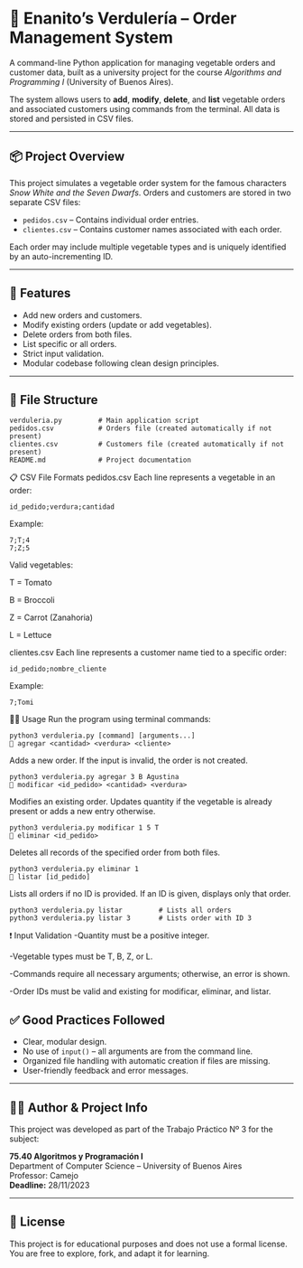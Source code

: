 # 🥕 Enanito’s Verdulería – Order Management System

A command-line Python application for managing vegetable orders and customer data, built as a university project for the course *Algorithms and Programming I* (University of Buenos Aires).

The system allows users to **add**, **modify**, **delete**, and **list** vegetable orders and associated customers using commands from the terminal. All data is stored and persisted in CSV files.

---

## 📦 Project Overview

This project simulates a vegetable order system for the famous characters *Snow White and the Seven Dwarfs*. Orders and customers are stored in two separate CSV files:

- `pedidos.csv` – Contains individual order entries.
- `clientes.csv` – Contains customer names associated with each order.

Each order may include multiple vegetable types and is uniquely identified by an auto-incrementing ID.

---

## 🧰 Features

- Add new orders and customers.
- Modify existing orders (update or add vegetables).
- Delete orders from both files.
- List specific or all orders.
- Strict input validation.
- Modular codebase following clean design principles.

---

## 📁 File Structure
```plaintext
verduleria.py         # Main application script
pedidos.csv           # Orders file (created automatically if not present)
clientes.csv          # Customers file (created automatically if not present)
README.md             # Project documentation
```
📋 CSV File Formats
pedidos.csv
Each line represents a vegetable in an order:
```plaintext
id_pedido;verdura;cantidad
```
Example:
```plaintext
7;T;4
7;Z;5
```
Valid vegetables:

T = Tomato

B = Broccoli

Z = Carrot (Zanahoria)

L = Lettuce

clientes.csv
Each line represents a customer name tied to a specific order:
```plaintext
id_pedido;nombre_cliente
```
Example:
```plaintext
7;Tomi
```
🧑‍💻 Usage
Run the program using terminal commands:
```plaintext
python3 verduleria.py [command] [arguments...]
🔹 agregar <cantidad> <verdura> <cliente>
```
Adds a new order. If the input is invalid, the order is not created.
```plaintext
python3 verduleria.py agregar 3 B Agustina
🔹 modificar <id_pedido> <cantidad> <verdura>
```
Modifies an existing order. Updates quantity if the vegetable is already present or adds a new entry otherwise.
```plaintext
python3 verduleria.py modificar 1 5 T
🔹 eliminar <id_pedido>
```
Deletes all records of the specified order from both files.
```plaintext
python3 verduleria.py eliminar 1
🔹 listar [id_pedido]
```
Lists all orders if no ID is provided. If an ID is given, displays only that order.
```plaintext
python3 verduleria.py listar         # Lists all orders
python3 verduleria.py listar 3       # Lists order with ID 3
```
❗ Input Validation
-Quantity must be a positive integer.

-Vegetable types must be T, B, Z, or L.

-Commands require all necessary arguments; otherwise, an error is shown.

-Order IDs must be valid and existing for modificar, eliminar, and listar.

## ✅ Good Practices Followed

- Clear, modular design.
- No use of `input()` – all arguments are from the command line.
- Organized file handling with automatic creation if files are missing.
- User-friendly feedback and error messages.

---

## 🧑‍🏫 Author & Project Info

This project was developed as part of the Trabajo Práctico Nº 3 for the subject:

**75.40 Algoritmos y Programación I**  
Department of Computer Science – University of Buenos Aires  
Professor: Camejo  
**Deadline:** 28/11/2023

---

## 📜 License

This project is for educational purposes and does not use a formal license.  
You are free to explore, fork, and adapt it for learning.
